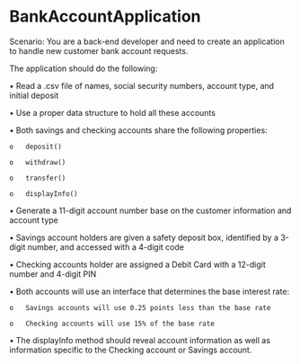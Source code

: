 # BankAccountApplication

Scenario: You are a back-end developer and need to create an application to handle new customer bank account requests.

The application should do the following:

•	Read a .csv file of names, social security numbers, account type, and initial deposit

•	Use a proper data structure to hold all these accounts

•	Both savings and checking accounts share the following properties:
  
    o	deposit()
  
    o	withdraw()
  
    o	transfer()
  
    o	displayInfo()
  
•	Generate a 11-digit account number base on the customer information and account type

•	Savings account holders are given a safety deposit box, identified by a 3-digit number, and accessed with a 4-digit code

•	Checking accounts holder are assigned a Debit Card with a 12-digit number and 4-digit PIN

•	Both accounts will use an interface that determines the base interest rate:
  
    o	Savings accounts will use 0.25 points less than the base rate
  
    o	Checking accounts will use 15% of the base rate
  
•	The displayInfo method should reveal account information as well as information specific to the Checking account or Savings account.
